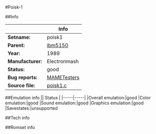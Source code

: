 #Poisk-1

##Info

||Info|
|-----|-----|
|**Setname:**|poisk1
|**Parent:**|[ibm5150](ibm5150.md)
|**Year:**|1989
|**Manufacturer:**|Electronmash
|**Status:**|good
|**Bug reports:**|[MAMETesters](http://mametesters.org/view_all_set.php?type=1&temporary=y&search=poisk1.c)
|**Source file:**|[poisk1.c](https://github.com/mamedev/mame/blob/master/src/mess/drivers/poisk1.c)

##Emulation info
|| Status |
|-----|-----|
|Overall emulation:|good
|Color emulation:|good
|Sound emulation:|good
|Graphics emulation:|good
|Savestates:|unsupported

##Tech info

##Romset info

<!--- START OF EDITED COMMENT DO NOT TOUCH TEXT ABOVE-->
